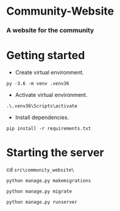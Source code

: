 # Community-Website

### A website for the community

# Getting started

* Create virtual environment.

`py -3.6 -m venv .venv36`

* Activate virtual environment.

`.\.venv36\Scripts\activate`

* Install dependencies.

`pip install -r requirements.txt`

# Starting the server
cd `src\community_website\`

`python manage.py makemigrations`

`python manage.py migrate`

`python manage.py runserver`


